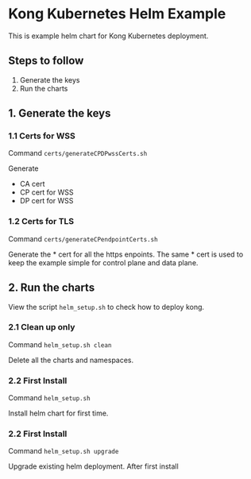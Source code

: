 # Kong Kubernetes Helm Example

This is example helm chart for Kong Kubernetes deployment.

## Steps to follow

1. Generate the keys
2. Run the charts

## 1. Generate the keys

### 1.1 Certs for WSS
Command 
`certs/generateCPDPwssCerts.sh`

Generate
- CA cert
- CP cert for WSS
- DP cert for WSS

### 1.2 Certs for TLS
Command `certs/generateCPendpointCerts.sh`

Generate the * cert for all the https enpoints.
The same * cert is used to keep the example simple for control plane and data plane.

## 2. Run the charts
View the script `helm_setup.sh` to check how to deploy kong.

### 2.1 Clean up only
Command
`helm_setup.sh clean`

Delete all the charts and namespaces.

### 2.2 First Install
Command
`helm_setup.sh` 

Install helm chart for first time.

### 2.2 First Install
Command
`helm_setup.sh upgrade`

Upgrade existing helm deployment. After first install
